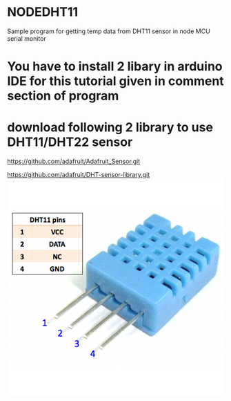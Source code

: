 # NODEDHT11
Sample program for getting temp data from DHT11 sensor in node MCU serial monitor
# You have to install 2 libary in arduino IDE for this tutorial given in comment section of program
# download following 2 library to use DHT11/DHT22 sensor

https://github.com/adafruit/Adafruit_Sensor.git

https://github.com/adafruit/DHT-sensor-library.git
![hook_up_guide](https://github.com/iotwebplanet/NODEDHT11/blob/master/dht11_pins-502x502.png)

